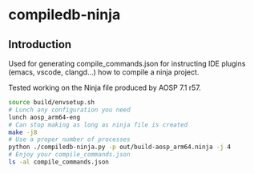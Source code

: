 # compiledb-ninja

## Introduction

Used for generating compile_commands.json for instructing IDE plugins (emacs, vscode, clangd...) how to compile a ninja project.

Tested working on the Ninja file produced by AOSP 7.1 r57. 

```bash
source build/envsetup.sh
# Lunch any configuration you need
lunch aosp_arm64-eng
# Can stop making as long as ninja file is created
make -j8
# Use a proper number of processes
python ./compiledb-ninja.py -p out/build-aosp_arm64.ninja -j 4
# Enjoy your compile_commands.json
ls -al compile_commands.json
```
